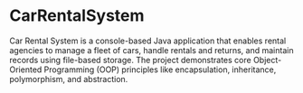 # CarRentalSystem
Car Rental System is a console-based Java application that enables rental agencies to manage a fleet of cars, handle rentals and returns, and maintain records using file-based storage. The project demonstrates core Object-Oriented Programming (OOP) principles like encapsulation, inheritance, polymorphism, and abstraction.
